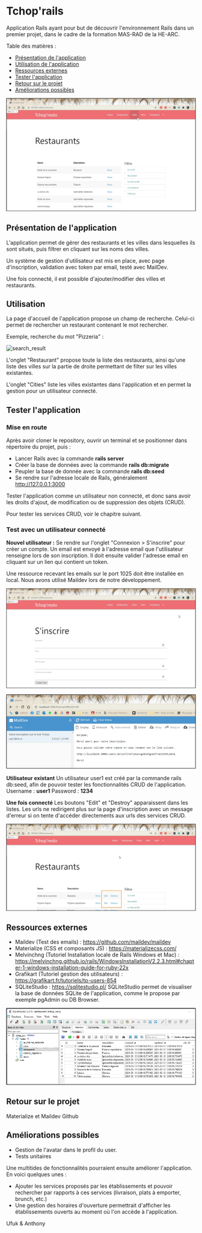 
# Tchop'rails

Application Rails ayant pour but de découvrir l'environnement Rails dans un premier projet, dans le cadre de la formation MAS-RAD de la HE-ARC. 


Table des matières : 
- [Présentation de l'application](#presentation)
- [Utilisation de l'application](#utilisation)
- [Ressources externes](#ressources)
- [Tester l'application](#test)
- [Retour sur le projet](#retour)
- [Améliorations possibles](#amelioration)


![restaurants](doc/restaurants.jpg)


<a name="presentation"></a>
## Présentation de l'application

L'application permet de gérer des restaurants et les villes dans lesquelles ils sont situés, puis filtrer en cliquant sur les noms des villes. 

Un système de gestion d'utilisateur est mis en place, avec page d'inscription, validation avec token par email, testé avec MailDev. 

Une fois connecté, il est possible d'ajouter/modifier des villes et restaurants. 


<a name="utilisation"></a>
## Utilisation  
La page d'accueil de l'application propose un champ de recherche. Celui-ci permet de rechercher un restaurant contenant le mot rechercher. 

Exemple, recherche du mot "Pizzeria" : 

![search_result](doc/search_result.jpg.jpg)

L'onglet "Restaurant" propose toute la liste des restaurants, ainsi qu'une liste des villes sur la partie de droite permettant de filter sur les villes existantes. 

L'onglet "Cities" liste les villes existantes dans l'application et en permet la gestion pour un utilisateur connecté. 



<a name="test"></a>
## Tester l'application 
### Mise en route
Après avoir cloner le repository, ouvrir un terminal et se positionner dans répertoire du projet, puis : 
* Lancer Rails avec la commande __rails server__
* Créer la base de données avec la commande  __rails db:migrate__  
* Peupler la base de donnée avec la commande __rails db:seed__  
* Se rendre sur l'adresse locale de Rails, généralement http://127.0.0.1:3000

Tester l'application comme un utilisateur non connecté, et donc sans avoir les droits d'ajout, de modification ou de suppression des objets (CRUD). 

Pour tester les services CRUD, voir le chapitre suivant. 


### Test avec un utilisateur connecté
__Nouvel utilisateur :__ Se rendre sur l'onglet "Connexion > S'inscrire" pour créer un compte. 
Un email est envoyé à l'adresse email que l'utilisateur renseigne lors de son inscription. Il doit ensuite valider l'adresse email en cliquant sur un lien qui contient un token. 

Une ressource recevant les emails sur le port 1025 doit être installée en local. 
Nous avons utilisé Maildev lors de notre développement. 

![MailDev](doc/create_account.jpg)

![MailDev](doc/MailDev.jpg)


__Utilisateur existant__
Un utilisateur user1 est créé par la commande rails db:seed, afin de pouvoir tester les fonctionnalités CRUD de l'application. 
Username : __user1__
Password : __1234__ 

__Une fois connecté__
Les boutons "Edit" et "Destroy" apparaissent dans les listes. 
Les urls ne redirigent plus sur la page d'inscription avec un message d'erreur si on tente d'accéder directements aux urls des services CRUD. 

![edit](doc/edit.jpg)



<a name="ressources"></a>
## Ressources externes 

* Maildev (Test des emails) : https://github.com/maildev/maildev
* Materialize (CSS et composants JS) : https://materializecss.com/
* Melvinchng (Tutoriel Installation locale de Rails Windows et Mac) : https://melvinchng.github.io/rails/WindowsInstallationV2.2.3.html#chapter-1-windows-installation-guide-for-ruby-22x
* Grafikart (Tutoriel gestion des utilisateurs) : https://grafikart.fr/tutoriels/tp-users-854
* SQLiteStudio : https://sqlitestudio.pl/
SQLiteStudio permet de visualiser la base de données SQLite de l'application, comme le propose par exemple pgAdmin ou DB Browser. 

![edit](doc/SQLiteStudio.jpg)



<a name="retour"></a>
## Retour sur le projet
Materialize et Maildev 
Github 


<a name="amelioration"></a>
## Améliorations possibles
* Gestion de l'avatar dans le profil du user. 
* Tests unitaires 

Une multitides de fonctionnalités pourraient ensuite améliorer l'application. En voici quelques unes : 
* Ajouter les services proposés par les établissements et pouvoir rechercher par rapports à ces services (livraison, plats à emporter, brunch, etc.)
* Une gestion des horaires d'ouverture permettrait d'afficher les établissements ouverts au moment où l'on accède à l'application. 


Ufuk & Anthony
